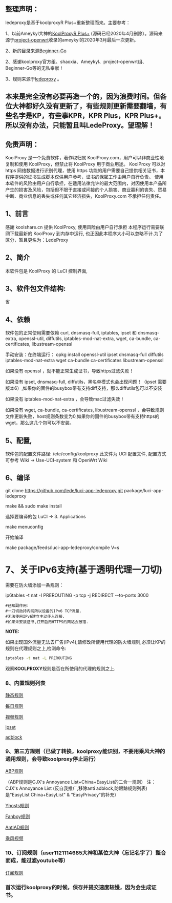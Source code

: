 ## 整理声明：
ledeproxy是基于koolproxyR Plus+重新整理而来。主要参考：

1、以前Ameykyl大神的[KoolProxyR Plus+](https://github.com/Ameykyl/luci-app-koolproxyR) (源码已经2020年4月删除）。源码来源于[project-openwrt](https://github.com/project-openwrt/luci-app-koolproxyR)收录的ameykyl的2020年3月最后一次更新。 

2、新的目录来源[Beginner-Go](https://github.com/Beginner-Go/luci-app-koolproxyR)  

2、感谢koolproxy官方组、shaoxia、Ameykyl、project-openwrt组、Beginner-Go等的无私奉献！

3、规则来源于[ledeproxy](https://github.com/ledewrt/LedeProxy) 。

## 本来是完全没有必要再造一个的，因为浪费时间。但各位大神都好久没有更新了，有些规则更新需要翻墙，有些名字是KP，有些事KPR，KPR Plus，KPR Plus+。所以没有办法，只能暂且叫LedeProxy。望理解！


## 免责声明：
KoolProxy 是一个免费软件，著作权归属 KoolProxy.com，用户可以非商业性地复制和使用 KoolProxy，但禁止将 KoolProxy 用于商业用途。
KoolProxy 可以对 https 网络数据进行识别代理，使用 https 功能的用户需要自己提供相关证书，本程序提供的证书生成脚本仅供用户参考，证书的保密工作由用户自行负责。
使用本软件的风险由用户自行承担，在适用法律允许的最大范围内，对因使用本产品所产生的损害及风险，包括但不限于直接或间接的个人损害、商业赢利的丧失、贸易中断、商业信息的丢失或任何其它经济损失，KoolProxy.com 不承担任何责任。

## 1、前言
感謝 koolshare.cn 提供 KoolProxy, 使用风险由用户自行承担
本程序运行需要联网下载最新的 KoolProxy 到内存中运行, 也正因此本程序大小可以忽略不计.为了区分，暂且更名为：LedeProxy

## 2、简介
本软件包是 KoolProxy 的 LuCI 控制界面,

## 3、软件包文件结构:
 省

## 4、依赖
软件包的正常使用需要依赖 curl, dnsmasq-full, iptables, ipset 和 dnsmasq-extra, openssl-util, diffutils, iptables-mod-nat-extra, wget, ca-bundle, ca-certificates, libustream-openssl

手动安装：在终端运行：
opkg install openssl-util ipset dnsmasq-full diffutils iptables-mod-nat-extra wget ca-bundle ca-certificates libustream-openssl

如果没有 openssl ，就不能正常生成证书，导致https过滤失败！

如果没有 ipset, dnsmasq-full, diffutils，黑名单模式也会出现问题！（ipset 需要版本6）,如果你的固件的busybox带有支持diff支持，那么diffutils包可以不安装

如果没有 iptables-mod-nat-extra ，会导致mac过滤失效！

如果没有 wget, ca-bundle, ca-certificates, libustream-openssl ，会导致规则文件更新失败，host规则条数变为0,如果你的固件的busybox带有支持https的wget，那么这几个包可以不安装。


## 5、配置, 
软件包的配置文件路径: /etc/config/koolproxy
此文件为 UCI 配置文件, 配置方式可参考 Wiki -> Use-UCI-system 和 OpenWrt Wiki

## 6、编译
git clone https://github.com/lede/luci-app-ledeproxy.git package/luci-app-ledeproxy

make && sudo make install

选择要编译的包 LuCI -> 3. Applications 

make menuconfig

开始编译

make package/feeds/luci-app-ledeproxy/compile V=s

# 7、关于IPv6支持(基于透明代理一刀切)
需要在防火墙添加一条规则：

ip6tables -t nat -I PREROUTING -p tcp -j REDIRECT --to-ports 3000

```
#已知副作用:
#一刀切劫持内网所以设备的IPv6 TCP流量.
#无法使用IPv6建立主动传入连接.
#如果未安装证书,打开启用HTTPS的网站会报错.
```

**NOTE:**

如果出现国外流量无法去广告(IPv4),请修改所使用代理的防火墙规则,必须让KP的规则在代理规则之上,检测命令:

``` bash
iptables -t nat -L PREROUTING
```

观察**KOOLPROXY**规则是否在所使用的代理的规则之上.

### 8、内置规则列表

[静态规则](https://gitee.com/ledewrt/ledeproxy/raw/master/rules/koolproxy.txt)

[每日规则](https://gitee.com/ledewrt/ledeproxy/raw/master/rules/daily.txt)

[视频规则](https://gitee.com/ledewrt/ledeproxy/raw/master/rules/kp.dat)

[ipset](https://gitee.com/ledewrt/ledeproxy/raw/master/ipsetadblock/koolproxy_ipset.conf)

[adblock](https://gitee.com/ledewrt/ledeproxy/raw/master/ipsetadblock/dnsmasq.adblock)

### 9、第三方规则（已做了转换，koolproxy能识别，不要用乘风大神的通用规则，会导致koolproxy停止运行）

[ABP规则](https://gitee.com/ledewrt/ledeproxy/raw/master/rules/easylistchina.txt) 

（ABP规则是CJX's Annoyance List+China+EasyList的二合一规则） 注：CJX's Annoyance List (反自我推广,移除anti adblock,防跟踪规则列表)是"EasyList China+EasyList" & "EasyPrivacy"的补充）

[Yhosts规则](https://gitee.com/ledewrt/ledeproxy/raw/master/rules/yhosts.txt)

[Fanboy规则](https://ledewrt.coding.net/p/ledeproxy/d/rulebin/git/raw/master/rules/fanboy.txt)

[AntiAD规则](https://gitee.com/ledewrt/ledeproxy/raw/master/rules/antiad.txt)

[乘风视频](https://gitee.com/ledewrt/ledeproxy/raw/master/rules/mv.txt)

### 10、订阅规则（user1121114685大神和某位大神（忘记名字了）整合而成，能过滤youtube等）

[订阅规则](https://gitee.com/ledewrt/ledeproxy/raw/master/rules/kpr_our_rule.txt)

### 首次运行koolproxy的时候，保存并提交速度较慢，因为会生成证书。
